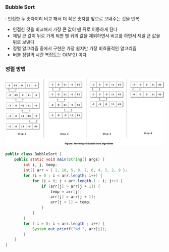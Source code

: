 ### Bubble Sort
: 인접한 두 숫자끼리 비교 해서 더 작은 숫자를 앞으로 보내주는 것을 반복
- 인접한 것을 비교해서 가장 큰 값이 맨 뒤로 이동하게 된다 
- 제일 큰 값이 뒤로 가게 되면 맨 뒤의 값을 제외하면서 비교를 하면서 제일 큰 값을 뒤로 보낸다 
- 정렬 알고리즘 중에서 구현은 가장 쉽지만 가장 비효율적인 알고리즘
- 버블 정렬의 시간 복잡도는 O(N^2) 이다 

### 정렬 방법
![bubbleSort](../../img/algorithm/bubbleSort.png) <br>

```java
public class BubbleSort {
	public static void main(String[] args) {
		int i, j, temp;
		int[] arr = { 1, 10, 5, 8, 7, 6, 4, 3, 2, 9 };
		for (i = 0 ; i < arr.length; i++) {
			for (j = 0; j < arr.length-1 - i; j++) {
				if (arr[j] > arr[j + 1]) {
					temp = arr[j];
					arr[j] = arr[j + 1];
					arr[j + 1] = temp;
				}
			}
		}
		for ( i = 0; i < arr.length ; i++) {
			System.out.printf("%d ", arr[i]);
		}
	}
}

```